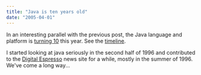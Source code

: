 ```yaml
---
title: "Java is ten years old"
date: "2005-04-01"
---
```


In an interesting parallel with the previous post, the Java language and platform is [turning 10](http://www.sys-con.com/story/print.cfm?storyid=48538) this year. See the [timeline](http://java.sun.com/features/2000/06/time-line.html).

I started looking at java seriously in the second half of 1996 and contributed to the [Digital Espresso](http://www.mentorsoft.com/DE/) news site for a while, mostly in the summer of 1996. We've come a long way...
